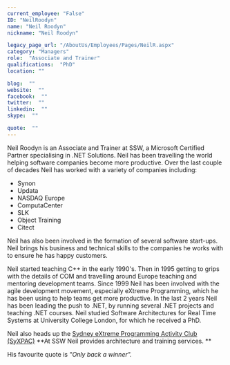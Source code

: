 ```yaml
---
current_employee: "False"
ID: "NeilRoodyn"
name: "Neil Roodyn"
nickname: "Neil Roodyn"

legacy_page_url: "/AboutUs/Employees/Pages/NeilR.aspx"
category: "Managers"
role:  "Associate and Trainer"
qualifications:  "PhD"
location: ""

blog:  ""
website:  ""
facebook:  ""
twitter:  ""
linkedin:  ""
skype:  ""

quote:  ""
---
```


Neil Roodyn is an Associate and Trainer at SSW, a Microsoft Certified Partner specialising in .NET Solutions. Neil has been travelling the world helping software companies become more productive. Over the last couple of decades Neil has worked with a variety of companies including:

*   Synon
*   Updata
*   NASDAQ Europe
*   ComputaCenter
*   SLK
*   Object Training
*   Citect

Neil has also been involved in the formation of several software start-ups. Neil brings his business and technical skills to the companies he works with to ensure he has happy customers.

Neil started teaching C++ in the early 1990's. Then in 1995 getting to grips with the details of COM and travelling around Europe teaching and mentoring development teams. Since 1999 Neil has been involved with the agile development movement, especially eXtreme Programming, which he has been using to help teams get more productive. In the last 2 years Neil has been leading the push to .NET, by running several .NET projects and teaching .NET courses. Neil studied Software Architectures for Real Time Systems at University College London, for which he received a PhD.

Neil also heads up the [Sydney eXtreme Programming Activity Club (SyXPAC)](http://tech.groups.yahoo.com/group/SyXPAC/)
**At SSW Neil provides architecture and training services. **

His favourite quote is *"Only back a winner".*